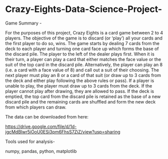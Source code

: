 # Crazy-Eights-Data-Science-Project-

Game Summary -

For the purposes of this project, Crazy Eights is a card game between 2 to 4 players.  The objective of the game is to discard (or ‘play’) all your cards and the first player to do so, wins.
The game starts by dealing 7 cards from the deck to each player and turning one card face up which forms the base of the discard pile.  The player to the left of the dealer plays first.
When it is their turn, a player can play a card that either matches the face value or the suit of the top card in the discard pile.
Alternatively, the player can play an 8 (i.e. a card with a face value of 8) and call out a suit of their choosing.  The next player must play an 8 or a card of that suit (or draw up to 3 cards from the deck and either play following the above rules or pass).
If a player is unable to play, the player must draw up to 3 cards from the deck.  If the player cannot play after drawing, they are allowed to pass.
If the deck is emptied, the top card from the discard pile is retained as the base of a new discard pile and the remaining cards are shuffled and form the new deck from which players can draw.

The data can be downloaded from here:

https://drive.google.com/file/d/1d-jgcMdBlwr5iOoU0ESi3pm6FhsS7ZiZ/view?usp=sharing

Tools used for analysis-

numpy, pandas, python, matplotlib

